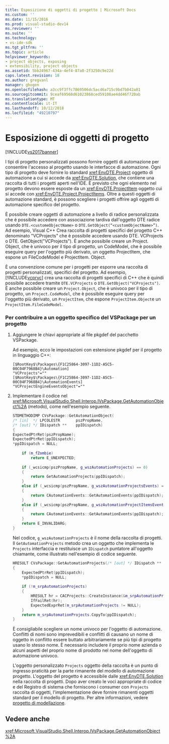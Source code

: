 ```yaml
---
title: Esposizione di oggetti di progetto | Microsoft Docs
ms.custom: ''
ms.date: 11/15/2016
ms.prod: visual-studio-dev14
ms.reviewer: ''
ms.suite: ''
ms.technology:
- vs-ide-sdk
ms.tgt_pltfrm: ''
ms.topic: article
helpviewer_keywords:
- project objects, exposing
- extensibility, project objects
ms.assetid: 5bb24967-434a-4ef4-87a0-2f3250c9e22d
caps.latest.revision: 18
ms.author: gregvanl
manager: ghogen
ms.openlocfilehash: a3cc9f3ffc7869506dc5ac46a715c9bd7b042a81
ms.sourcegitcommit: 9ceaf69568d61023868ced59108ae4dd46f720ab
ms.translationtype: MT
ms.contentlocale: it-IT
ms.lasthandoff: 10/12/2018
ms.locfileid: "49210797"
---
```

# <a name="exposing-project-objects"></a>Esposizione di oggetti di progetto
[!INCLUDE[vs2017banner](../../includes/vs2017banner.md)]

I tipi di progetto personalizzati possono fornire oggetti di automazione per consentire l'accesso al progetto usando le interfacce di automazione. Ogni tipo di progetto deve fornire lo standard <xref:EnvDTE.Project> oggetto di automazione a cui si accede da <xref:EnvDTE.Solution>, che contiene una raccolta di tutti i progetti aperti nell'IDE. È previsto che ogni elemento nel progetto devono essere esposte da un <xref:EnvDTE.ProjectItem> oggetto cui si accede con <xref:EnvDTE.Project.ProjectItems>. Oltre a questi oggetti di automazione standard, è possono scegliere i progetti offrire agli oggetti di automazione specifico del progetto.  
  
 È possibile creare oggetti di automazione a livello di radice personalizzata che è possibile accedere con associazione tardiva dall'oggetto DTE radice usando `DTE.<customeObjectName>` o `DTE.GetObject(“<customObjectName>”)`. Ad esempio, Visual C++ Crea raccolta di progetti specifici del progetto C++ denominato "VCProjects" che è possibile accedere usando DTE. VCProjects o DTE. GetObject("VCProjects"). È anche possibile creare un Project. Object, che è univoco per il tipo di progetto, un CodeModel, che è possibile eseguire query per l'oggetto più derivato, un oggetto ProjectItem, che espone un FileCodeModel e ProjectItem. Object.  
  
 È una convenzione comune per i progetti per esporre una raccolta di progetti personalizzati, specifici del progetto. Ad esempio, [!INCLUDE[vcprvc](../../includes/vcprvc-md.md)] crea una raccolta di progetti specifici di C++ che è quindi possibile accedere tramite `DTE.VCProjects` o `DTE.GetObject("VCProjects")`. È anche possibile creare un `Project.Object`, che è univoco per il tipo di progetto, un `Project.CodeModel`, che è possibile eseguire query per l'oggetto più derivato, un `ProjectItem`, che espone `ProjectItem.Object`e un `ProjectItem.FileCodeModel`.  
  
### <a name="to-contribute-a-vspackage-specific-object-for-a-project"></a>Per contribuire a un oggetto specifico del VSPackage per un progetto  
  
1.  Aggiungere le chiavi appropriate al file pkgdef del pacchetto VSPackage.  
  
     Ad esempio, ecco le impostazioni con estensione pkgdef per il progetto in linguaggio C++:  
  
    ```  
    [$RootKey$\Packages\{F1C25864-3097-11D2-A5C5-00C04F7968B4}\Automation]  
    "VCProjects"=""  
    [$RootKey$\Packages\{F1C25864-3097-11D2-A5C5-00C04F7968B4}\AutomationEvents]  
    "VCProjectEngineEventsObject"=""  
    ```  
  
2.  Implementare il codice nel <xref:Microsoft.VisualStudio.Shell.Interop.IVsPackage.GetAutomationObject%2A> (metodo), come nell'esempio seguente.  
  
    ```cpp  
    STDMETHODIMP CVsPackage::GetAutomationObject(  
    /* [in]  */ LPCOLESTR       pszPropName,   
    /* [out] */ IDispatch **    ppIDispatch)  
    {  
    ExpectedPtrRet(pszPropName);  
    ExpectedPtrRet(ppIDispatch);  
    *ppIDispatch = NULL;  
  
        if (m_fZombie)  
            return E_UNEXPECTED;  
  
        if (_wcsicmp(pszPropName, g_wszAutomationProjects) == 0)  
        {  
            return GetAutomationProjects(ppIDispatch);  
        }  
        else if (_wcsicmp(pszPropName, g_wszAutomationProjectsEvents) == 0)  
        {  
            return CAutomationEvents::GetAutomationEvents(ppIDispatch);  
        }  
        else if (_wcsicmp(pszPropName, g_wszAutomationProjectItemsEvents) == 0)  
        {  
            return CAutomationEvents::GetAutomationEvents(ppIDispatch);  
        }  
        return E_INVALIDARG;  
    }   
    ```  
  
     Nel codice, `g_wszAutomationProjects` è il nome della raccolta di progetti. Il `GetAutomationProjects` metodo crea un oggetto che implementa le `Projects` interfaccia e restituisce un `IDispatch` puntatore all'oggetto chiamante, come illustrato nell'esempio di codice seguente.  
  
    ```cpp  
    HRESULT CVsPackage::GetAutomationProjects(/* [out] */ IDispatch ** ppIDispatch)  
    {  
        ExpectedPtrRet(ppIDispatch);  
        *ppIDispatch = NULL;  
  
        if (!m_srpAutomationProjects)  
        {  
            HRESULT hr = CACProjects::CreateInstance(&m_srpAutomationProjects);  
            IfFailRet(hr);  
            ExpectedExprRet(m_srpAutomationProjects != NULL);  
        }  
        return m_srpAutomationProjects.CopyTo(ppIDispatch);  
    }  
    ```  
  
     È consigliabile scegliere un nome univoco per l'oggetto di automazione. Conflitti di nomi sono imprevedibili e conflitti di causano un nome di oggetto in conflitto essere buttato arbitrariamente se più tipi di progetto usano lo stesso nome. È necessario includere il proprio nome azienda o alcuni aspetti del proprio nome di prodotto nel nome dell'oggetto di automazione univoco.  
  
     L'oggetto personalizzato `Projects` oggetto della raccolta è un punto di ingresso praticità per la parte rimanente del modello di automazione progetto. L'oggetto del progetto è accessibile dalle <xref:EnvDTE.Solution> nella raccolta di progetti. Dopo aver creato le voci appropriate di codice e del Registro di sistema che forniscono i consumer con `Projects` raccolta di oggetti, l'implementazione deve fornire rimanenti oggetti standard per il modello di progetto. Per altre informazioni, vedere [progetto di modellazione](../../extensibility/internals/project-modeling.md).  
  
## <a name="see-also"></a>Vedere anche  
 <xref:Microsoft.VisualStudio.Shell.Interop.IVsPackage.GetAutomationObject%2A>

